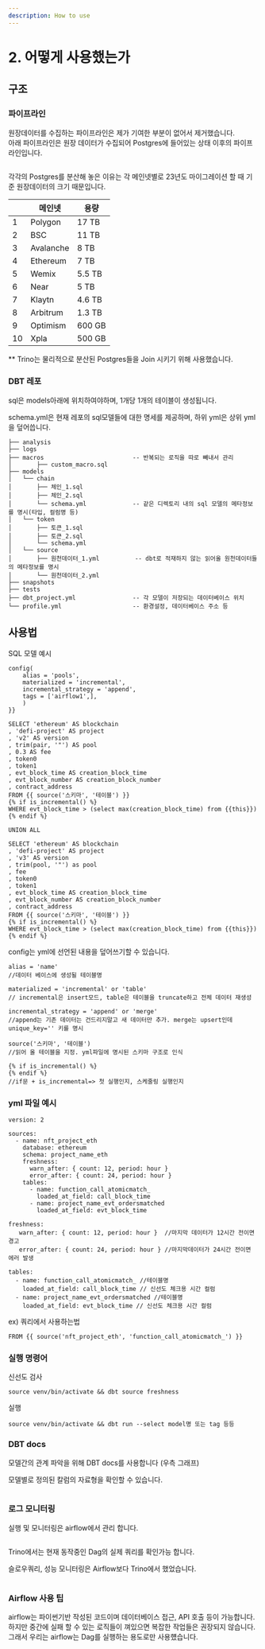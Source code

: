```yaml
---
description: How to use
---
```


# 2. 어떻게 사용했는가

## 구조

### 파이프라인

원장데이터를 수집하는 파이프라인은 제가 기여한 부분이 없어서 제거했습니다.\
아래 파이프라인은 원장 데이터가 수집되어 Postgres에 들어있는 상태 이후의 파이프라인입니다.

<figure><img src="../.gitbook/assets/image.png" alt=""><figcaption></figcaption></figure>

각각의 Postgres를 분산해 놓은 이유는 각 메인넷별로 23년도 마이그레이션 할 때 기준 원장데이터의 크기 때문입니다.

|    | 메인넷       | 용량     |
| -- | --------- | ------ |
| 1  | Polygon   | 17 TB  |
| 2  | BSC       | 11 TB  |
| 3  | Avalanche | 8 TB   |
| 4  | Ethereum  | 7 TB   |
| 5  | Wemix     | 5.5 TB |
| 6  | Near      | 5 TB   |
| 7  | Klaytn    | 4.6 TB |
| 8  | Arbitrum  | 1.3 TB |
| 9  | Optimism  | 600 GB |
| 10 | Xpla      | 500 GB |

\*\* Trino는 물리적으로 분산된 Postgres들을 Join 시키기 위해 사용했습니다.

### DBT 레포

sql은 models아래에 위치하여야하며, 1개당 1개의 테이블이 생성됩니다.

schema.yml은 현재 레포의 sql모델들에 대한 명세를 제공하며, 하위 yml은 상위 yml을 덮어씁니다.

```
├── analysis
├── logs
├── macros                         -- 반복되는 로직을 따로 빼내서 관리
│       ├── custom_macro.sql
├── models
│   └── chain
│       ├── 체인_1.sql
│       ├── 체인_2.sql
│       └── schema.yml             -- 같은 디렉토리 내의 sql 모델의 메타정보를 명시(타입, 컬럼명 등)
│   └── token
│       ├── 토큰_1.sql
│       ├── 토큰_2.sql
│       └── schema.yml  
│   └── source
│       ├── 원천데이터_1.yml          -- dbt로 적재하지 않는 읽어올 원천데이터들의 메타정보를 명시
│       └── 원천데이터_2.yml
├── snapshots
├── tests
├── dbt_project.yml                -- 각 모델이 저장되는 데이터베이스 위치
└── profile.yml                    -- 환경설정, 데이터베이스 주소 등

```



## 사용법&#x20;

SQL 모델 예시&#x20;

```django
config(
    alias = 'pools',
    materialized = 'incremental',
    incremental_strategy = 'append',
    tags = ['airflow1',],
    )
}}

SELECT 'ethereum' AS blockchain
, 'defi-project' AS project
, 'v2' AS version
, trim(pair, '"') AS pool
, 0.3 AS fee
, token0
, token1
, evt_block_time AS creation_block_time
, evt_block_number AS creation_block_number
, contract_address
FROM {{ source('스키마', '테이블') }}
{% if is_incremental() %}
WHERE evt_block_time > (select max(creation_block_time) from {{this}})
{% endif %}

UNION ALL

SELECT 'ethereum' AS blockchain
, 'defi-project' AS project
, 'v3' AS version
, trim(pool, '"') as pool
, fee
, token0
, token1
, evt_block_time AS creation_block_time
, evt_block_number AS creation_block_number
, contract_address
FROM {{ source('스키마', '테이블') }}
{% if is_incremental() %}
WHERE evt_block_time > (select max(creation_block_time) from {{this}})
{% endif %}
```

config는 yml에 선언된 내용을 덮어쓰기할 수 있습니다.

```
alias = 'name' 
//데이터 베이스에 생성될 테이블명
```

```
materialized = 'incremental' or 'table'  
// incremental은 insert모드, table은 테이블을 truncate하고 전체 데이터 재생성
```

```
incremental_strategy = 'append' or 'merge'
//append는 기존 데이터는 건드리지말고 새 데이터만 추가. merge는 upsert인데 unique_key='' 키를 명시
```

```
source('스키마', '테이블') 
//읽어 올 테이블을 지정. yml파일에 명시된 스키마 구조로 인식
```

```
{% if is_incremental() %}
{% endif %}
//if문 + is_incremental=> 첫 실행인지, 스케줄링 실행인지
```

### yml 파일 예시

```
version: 2

sources:
  - name: nft_project_eth
    database: ethereum
    schema: project_name_eth
    freshness:
      warn_after: { count: 12, period: hour }
      error_after: { count: 24, period: hour }
    tables:
      - name: function_call_atomicmatch_
        loaded_at_field: call_block_time
      - name: project_name_evt_ordersmatched
        loaded_at_field: evt_block_time
```

```
freshness:      
   warn_after: { count: 12, period: hour }  //마지막 데이터가 12시간 전이면 경고
   error_after: { count: 24, period: hour } //마지막데이터가 24시간 전이면 에러 발생
```

```
tables:
  - name: function_call_atomicmatch_ //테이블명
    loaded_at_field: call_block_time // 신선도 체크용 시간 컬럼
  - name: project_name_evt_ordersmatched //테이블명
    loaded_at_field: evt_block_time // 신선도 체크용 시간 컬럼
```

ex) 쿼리에서 사용하는법

```
FROM {{ source('nft_project_eth', 'function_call_atomicmatch_') }}
```

### 실행 명령어

신선도 검사

```
source venv/bin/activate && dbt source freshness 
```

실행

```
source venv/bin/activate && dbt run --select model명 또는 tag 등등
```

### DBT docs

모델간의 관계 파악을 위해 DBT docs를 사용합니다 (우측 그래프)

모델별로 정의된 칼럼의 자료형을 확인할 수 있습니다.

<figure><img src="../.gitbook/assets/image (4).png" alt=""><figcaption></figcaption></figure>

### 로그 모니터링 &#x20;

실행 및 모니터링은 airflow에서 관리 합니다.

<figure><img src="../.gitbook/assets/image (5).png" alt=""><figcaption></figcaption></figure>

Trino에서는 현재 동작중인 Dag의 실제 쿼리를 확인가능 합니다.

슬로우쿼리, 성능 모니터링은 Airflow보다 Trino에서 했었습니다.

<figure><img src="../.gitbook/assets/image (6).png" alt=""><figcaption></figcaption></figure>

### Airflow 사용 팁

airflow는 파이썬기반 작성된 코드이며 데이터베이스 접근,  API 호출 등이 가능합니다. 하지만 중간에 실패 할 수 있는 로직들이 껴있으면 복잡한 작업들은 권장되지 않습니다. 그래서 우리는 airflow는 Dag를 실행하는 용도로만 사용헀습니다.

